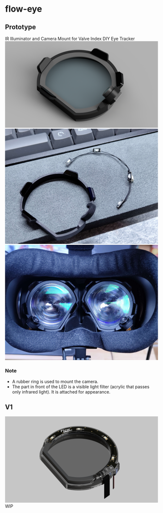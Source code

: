 # flow-eye
## Prototype
IR Illuminator and Camera Mount for Valve Index DIY Eye Tracker
![Render](Prototype/Pic/Render.PNG)
![Electrical](Prototype/Pic/IMG_20240304_204809385.jpg)
![Index](Prototype/Pic/IMG_20240301_203150406.jpg)
### Note
 - A rubber ring is used to mount the camera.
 - The part in front of the LED is a visible light filter (acrylic that passes only infrared light). It is attached for appearance.
## V1
![Render](Prototype/Pic/RenderV1.PNG)
WIP
